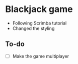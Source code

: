 # Blackjack game

-   Following Scrimba tutorial
-   Changed the styling

## To-do

-   [ ] Make the game multiplayer
